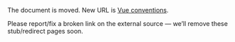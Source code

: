 The document is moved.
New URL is [Vue conventions](../../../library/frontend/IxDF-Vue-conventions.md).

Please report/fix a broken link on the external source — we’ll remove these stub/redirect pages soon.
